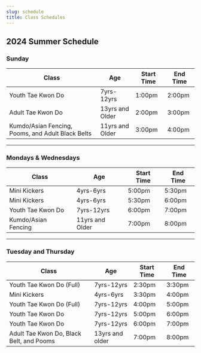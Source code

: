 ```yaml
---
slug: schedule
title: Class Schedules
---
```


## 2024 Summer Schedule


### Sunday

|  Class  |  Age  |  Start Time  |  End Time  |
|  ---  |  ---  |  ---  |  ---  |
|  Youth Tae Kwon Do  | 7yrs-12yrs  |  1:00pm  |  2:00pm  |
|  Adult Tae Kwon Do  |  13yrs and Older  |  2:00pm  |  3:00pm  |
|  Kumdo/Asian Fencing, Pooms, and Adult Black Belts  |  11yrs and Older  |  3:00pm  |  4:00pm  |


---


### Mondays & Wednesdays

| Class | Age | Start Time | End Time |
| --- | --- | --- | --- |
| Mini Kickers  |  4yrs-6yrs  |  5:00pm  |  5:30pm  |
| Mini Kickers  | 4yrs-6yrs | 5:30pm | 6:00pm | 
| Youth Tae Kwon Do | 7yrs-12yrs | 6:00pm | 7:00pm |
| Kumdo/Asian Fencing  |  11yrs and Older  |  7:00pm  |  8:00pm  |



----

### Tuesday and Thursday

|  Class  |  Age  |  Start Time  |  End Time  |
|  ---  |  ---  |  ---  |  ---  |
|  Youth Tae Kwon Do (Full) |  7yrs-12yrs  |  2:30pm  |  3:30pm  |
|  Mini Kickers  |  4yrs-6yrs  |  3:30pm  |  4:00pm  |
|  Youth Tae Kwon Do (Full) |  7yrs-12yrs  |  4:00pm  |  5:00pm  |
|  Youth Tae Kwon Do   |  7yrs-12yrs  |  5:00pm  |  6:00pm  |
|  Youth Tae Kwon Do  |  7yrs-12yrs   |  6:00pm  |  7:00pm  |
|  Adult Tae Kwon Do, Black Belt, and Pooms  |  13yrs and older  |  7:00pm  |  8:00pm  |
